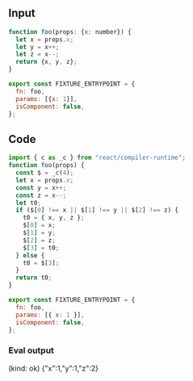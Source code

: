 
## Input

```javascript
function foo(props: {x: number}) {
  let x = props.x;
  let y = x++;
  let z = x--;
  return {x, y, z};
}

export const FIXTURE_ENTRYPOINT = {
  fn: foo,
  params: [{x: 1}],
  isComponent: false,
};

```

## Code

```javascript
import { c as _c } from "react/compiler-runtime";
function foo(props) {
  const $ = _c(4);
  let x = props.x;
  const y = x++;
  const z = x--;
  let t0;
  if ($[0] !== x || $[1] !== y || $[2] !== z) {
    t0 = { x, y, z };
    $[0] = x;
    $[1] = y;
    $[2] = z;
    $[3] = t0;
  } else {
    t0 = $[3];
  }
  return t0;
}

export const FIXTURE_ENTRYPOINT = {
  fn: foo,
  params: [{ x: 1 }],
  isComponent: false,
};

```
      
### Eval output
(kind: ok) {"x":1,"y":1,"z":2}